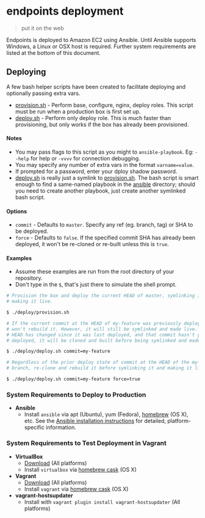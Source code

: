 # endpoints deployment
> put it on the web

Endpoints is deployed to Amazon EC2 using Ansible. Until Ansible supports
Windows, a Linux or OSX host is required. Further system requirements are
listed at the bottom of this document.

## Deploying

A few bash helper scripts have been created to facilitate deploying and
optionally passing extra vars.

* [provision.sh](provision.sh) - Perform base, configure, nginx, deploy roles.
  This script must be run when a production box is first set up.
* [deploy.sh](deploy.sh) - Perform only deploy role. This is much faster than
  provisioning, but only works if the box has already been provisioned.

#### Notes

* You may pass flags to this script as you might to `ansible-playbook`. Eg:
  `--help` for help or `-vvvv` for connection debugging.
* You may specify any number of extra vars in the format `varname=value`.
* If prompted for a password, enter your dploy shadow password.
* [deploy.sh](deploy.sh) is really just a symlink to
  [provision.sh](provision.sh). The bash script is smart enough to find a
  same-named playbook in the [ansible](ansible) directory; should you need to
  create another playbook, just create another symlinked bash script.

#### Options

* `commit` - Defaults to `master`. Specify any ref (eg. branch, tag) or SHA to
  be deployed.
* `force` - Defaults to `false`. If the specified commit SHA has already been
  deployed, it won't be re-cloned or re-built unless this is `true`.

#### Examples

* Assume these examples are run from the root directory of your repository.
* Don't type in the `$`, that's just there to simulate the shell prompt.

```bash
# Provision the box and deploy the current HEAD of master, symlinking it and
# making it live.

$ ./deploy/provision.sh

# If the current commit at the HEAD of my-feature was previously deployed, this
# won't rebuild it. However, it will still be symlinked and made live. If the
# HEAD has changed since it was last deployed, and that commit hasn't yet been
# deployed, it will be cloned and built before being symlinked and made live.

$ ./deploy/deploy.sh commit=my-feature

# Regardless of the prior deploy state of commit at the HEAD of the my-feature
# branch, re-clone and rebuild it before symlinking it and making it live.

$ ./deploy/deploy.sh commit=my-feature force=true
```

### System Requirements to Deploy to Production

* **Ansible**
  - Install `ansible` via apt (Ubuntu), yum (Fedora), [homebrew][homebrew] (OS
    X), etc. See the [Ansible installation
    instructions](http://docs.ansible.com/intro_installation.html) for
    detailed, platform-specific information.

### System Requirements to Test Deployment in Vagrant

* **VirtualBox**
  - [Download](https://www.virtualbox.org/wiki/Downloads) (All platforms)
  - Install `virtualbox` via [homebrew cask][cask] (OS X)
* **Vagrant**
  - [Download](http://docs.vagrantup.com/v2/installation/) (All platforms)
  - Install `vagrant` via [homebrew cask][cask] (OS X)
* **vagrant-hostsupdater**
  - Install with `vagrant plugin install vagrant-hostsupdater` (All platforms)

[homebrew]: http://brew.sh/
[cask]: http://caskroom.io/

